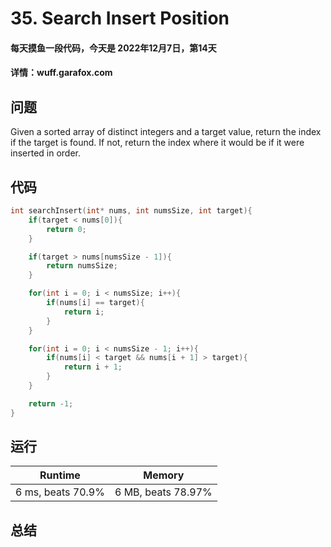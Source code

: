 # 35. Search Insert Position

#### 每天摸鱼一段代码，今天是 **2022年12月7日**，第14天

#### 详情：wuff.garafox.com 

## 问题

Given a sorted array of distinct integers and a target value, return the index if the target is found. If not, return the index where it would be if it were inserted in order.

## 代码

```c
int searchInsert(int* nums, int numsSize, int target){
    if(target < nums[0]){
        return 0;
    }

    if(target > nums[numsSize - 1]){
        return numsSize;
    }

    for(int i = 0; i < numsSize; i++){
        if(nums[i] == target){
            return i;
        }
    }

    for(int i = 0; i < numsSize - 1; i++){
        if(nums[i] < target && nums[i + 1] > target){
            return i + 1;
        }
    }

    return -1;
}
```

## 运行

| Runtime           | Memory             |
| ----------------- | ------------------ |
| 6 ms, beats 70.9% | 6 MB, beats 78.97% |

## 总结

